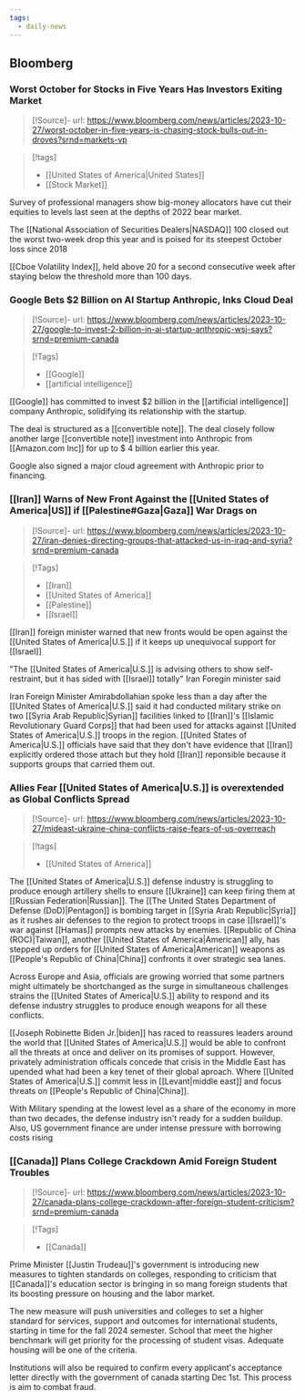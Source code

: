 ```yaml
---
tags:
  - daily-news
---
```

## Bloomberg

### Worst October for Stocks in Five Years Has Investors Exiting Market
> [!Source]-
> url: https://www.bloomberg.com/news/articles/2023-10-27/worst-october-in-five-years-is-chasing-stock-bulls-out-in-droves?srnd=markets-vp

>[!tags]
>- [[United States of America|United States]]
>- [[Stock Market]]

Survey of professional managers show big-money allocators have cut their equities to levels last seen at the depths of 2022 bear market. 

The [[National Association of Securities Dealers|NASDAQ]] 100 closed out the worst two-week drop this year and is poised for its steepest October loss since 2018

[[Cboe Volatility Index]], held above 20 for a second consecutive week after staying below the threshold more than 100 days. 

### Google Bets $2 Billion on AI Startup Anthropic, Inks Cloud Deal
>[!Source]-
>url: https://www.bloomberg.com/news/articles/2023-10-27/google-to-invest-2-billion-in-ai-startup-anthropic-wsj-says?srnd=premium-canada

>[!Tags]
>- [[Google]]
>- [[artificial intelligence]]

[[Google]] has committed to invest $2 billion in the [[artificial intelligence]] company Anthropic, solidifying its relationship with the startup.

The deal is structured as a [[convertible note]]. The deal closely follow another large [[convertible note]] investment into Anthropic from [[Amazon.com Inc]] for up to $ 4 billion earlier this year.

Google also signed a major cloud agreement with Anthropic prior to financing. 

### [[Iran]] Warns of New Front Against the [[United States of America|US]] if [[Palestine#Gaza|Gaza]] War Drags on
>[!Source]-
>url: https://www.bloomberg.com/news/articles/2023-10-27/iran-denies-directing-groups-that-attacked-us-in-iraq-and-syria?srnd=premium-canada

>[!Tags]
>- [[Iran]]
>- [[United States of America]]
>- [[Palestine]]
>- [[Israel]]

[[Iran]] foreign minister warned that new fronts would be open against the [[United States of America|U.S.]] if it keeps up unequivocal support for [[Israel]]

"The [[United States of America|U.S.]] is advising others to show self-restraint, but it has sided with [[Israel]] totally" Iran Foregin minister said

Iran Foreign Minister Amirabdollahian spoke less than a day after the [[United States of America|U.S.]] said it had conducted military strike on two [[Syria Arab Republic|Syrian]]  facilities linked to [[Iran]]'s [[Islamic Revolutionary Guard Corps]] that had been used for attacks against [[United States of America|U.S.]] troops in the region. [[United States of America|U.S.]] officials have said that they don't have evidence that [[Iran]] explicitly ordered those attach but they hold [[Iran]] reponsible because it supports groups that carried them out.


### Allies Fear [[United States of America|U.S.]] is overextended as Global Conflicts Spread

> [!Source]-
> url: https://www.bloomberg.com/news/articles/2023-10-27/mideast-ukraine-china-conflicts-raise-fears-of-us-overreach

> [!tags]
> - [[United States of America]]

The [[United States of America|U.S.]] defense industry is struggling to produce enough artillery shells to ensure [[Ukraine]] can keep firing them at [[Russian Federation|Russian]]. The [[The United States Department of Defense (DoD)|Pentagon]] is bombing target in [[Syria Arab Republic|Syria]] as it rushes air defenses to the region to protect troops in case [[Israel]]'s war against [[Hamas]] prompts new attacks by enemies. [[Republic of China (ROC)|Taiwan]], another [[United States of America|American]] ally, has stepped up orders for [[United States of America|American]] weapons as [[People's Republic of China|China]] confronts it over strategic sea lanes.

Across Europe and Asia, officials are growing worried that some partners might ultimately be shortchanged as the surge in simultaneous challenges strains the [[United States of America|U.S.]] ability to respond and its defense industry struggles to produce enough weapons for all these conflicts.

[[Joseph Robinette Biden Jr.|biden]] has raced to reassures leaders around the world that [[United States of America|U.S.]] would be able to confront all the threats at once and deliver on its promises of support. However, privately administration officals concede that crisis in the Middle East has upended what had been a key tenet of their global aproach. Where [[United States of America|U.S.]] commit less in [[Levant|middle east]] and focus threats on [[People's Republic of China|China]].

With Military spending at the lowest level as a share of the economy in more than two decades, the defense industry isn't ready for a sudden buildup. Also, US government finance are under intense pressure with borrowing costs rising

### [[Canada]] Plans College Crackdown Amid Foreign Student Troubles

> [!Source]-
> url: https://www.bloomberg.com/news/articles/2023-10-27/canada-plans-college-crackdown-after-foreign-student-criticism?srnd=premium-canada

>[!Tags]
>- [[Canada]]

Prime Minister [[Justin Trudeau]]'s government is introducing new measures to tighten standards on colleges, responding to criticism that [[Canada]]'s education sector is bringing in so mang foreign students that its boosting pressure on housing and the labor market.

The new measure will push universities and colleges to set a higher standard for services, support and outcomes for international students, starting in time for the fall 2024 semester. School that meet the higher benchmark will get priority for the processing of student visas. Adequate housing will be one of the criteria. 

Institutions will also be required to confirm every applicant's acceptance letter directly with the government of canada starting Dec 1st. This process is aim to combat fraud.